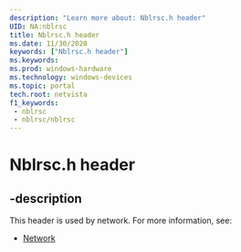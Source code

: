 ```yaml
---
description: "Learn more about: Nblrsc.h header"
UID: NA:nblrsc
title: Nblrsc.h header
ms.date: 11/30/2020
keywords: ["Nblrsc.h header"]
ms.keywords: 
ms.prod: windows-hardware
ms.technology: windows-devices
ms.topic: portal
tech.root: netvista
f1_keywords:
 - nblrsc
 - nblrsc/nblrsc
---
```


# Nblrsc.h header


## -description

This header is used by network. For more information, see:

- [Network](../_netvista/index.md)
